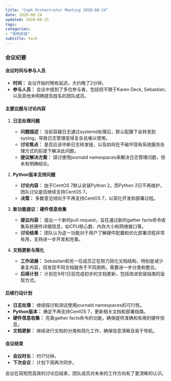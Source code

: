 ```yaml
---
title: "Ceph Orchestrator Meeting 2020-08-24"
date: 2020-08-24
updated: 2020-08-25
tags:
categories:
- "视频总结"
subtitle: tech
---
```



### 会议纪要

#### 会议时间与参与人员
- **时间：** 会议开始时稍有延迟，大约晚了2分钟。
- **参与人员：** 会议中提到了多位参与者，包括但不限于Karen Deck, Sebastian, 以及其他未明确提及姓名的团队成员。

#### 主要议题与讨论内容
1. **日志处理问题**
   - **问题描述：** 当前容器日志通过systemd处理后，默认配置下会转发到syslog，导致日志管理变得复杂且难以使用。
   - **讨论焦点：** 是否应该中断日志转发链，以及如何在不破坏现有系统服务处理方式的前提下解决此问题。
   - **提议解决方案：** 探讨使用journald namespaces来解决日志管理问题，但未有明确结论。

2. **Python版本支持问题**
   - **讨论内容：** 由于CentOS 7默认安装Python 2，而Python 2已不再维护，团队讨论是否继续支持CentOS 7。
   - **决策：** 多数意见倾向于不再支持CentOS 7，以简化开发和部署过程。

3. **新功能提议：硬件信息收集**
   - **提议内容：** 提出一个新的pull request，旨在通过新的gather facts命令收集系统硬件详细信息，如CPU核心数、内存大小和网络接口等。
   - **讨论结果：** 团队认为这一功能对于用户了解硬件配置和优化部署流程非常有用，支持进一步开发和完善。

4. **文档更新与简化**
   - **工作进展：** Sebastian和另一位成员正在努力简化文档结构，特别是减少重复内容，但发现不同文档服务于不同用例，需要进一步分类和整合。
   - **后续计划：** 计划在9月1日前完成初步的文档更新，包括改进安装指南的呈现方式。

#### 后续行动计划
- **日志处理：** 继续探讨和测试使用journald namespaces的可行性。
- **Python版本：** 确定不再支持CentOS 7，更新相关文档和部署指南。
- **硬件信息收集：** 完善gather facts命令的功能，确保提供准确和有用的硬件信息。
- **文档更新：** 继续进行文档的分类和简化工作，确保信息清晰且易于导航。

#### 会议结束
- **会议时长：** 约17分钟。
- **下次会议：** 计划下周再次同步。

会议在简短而高效的讨论后结束，团队成员对未来的工作方向有了更清晰的认识。
